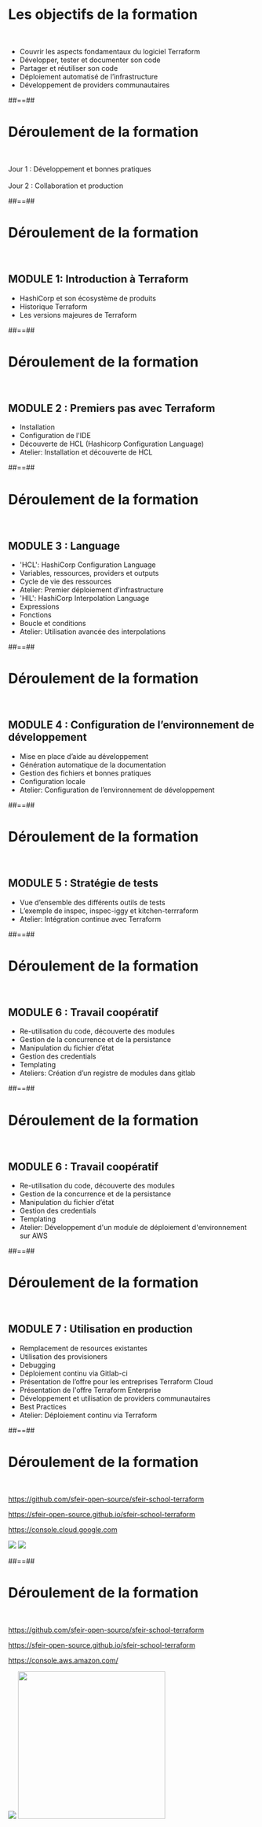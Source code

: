 <!-- .slide:  -->

# Les objectifs de la formation

<br>

- Couvrir les aspects fondamentaux du logiciel Terraform
- Développer, tester et documenter son code
- Partager et réutiliser son code
- Déploiement automatisé de l’infrastructure
- Développement de providers communautaires

##==##

# Déroulement de la formation

<br>

Jour 1 : Développement et bonnes pratiques<br><br>
Jour 2 : Collaboration et production

##==##

# Déroulement de la formation

<br>

## MODULE 1: Introduction à Terraform

- HashiCorp et son écosystème de produits
- Historique Terraform
- Les versions majeures de Terraform

##==##

# Déroulement de la formation

<br>

## MODULE 2 : Premiers pas avec Terraform

- Installation
- Configuration de l'IDE
- Découverte de HCL (Hashicorp Configuration Language)
- Atelier: Installation et découverte de HCL

##==##

# Déroulement de la formation

<br>

## MODULE 3 : Language

- 'HCL': HashiCorp Configuration Language
- Variables, ressources, providers et outputs
- Cycle de vie des ressources
- Atelier: Premier déploiement d’infrastructure
- 'HIL': HashiCorp Interpolation Language
- Expressions
- Fonctions
- Boucle et conditions
- Atelier: Utilisation avancée des interpolations

##==##

# Déroulement de la formation

<br>

## MODULE 4 : Configuration de l’environnement de développement

- Mise en place d’aide au développement
- Génération automatique de la documentation
- Gestion des fichiers et bonnes pratiques
- Configuration locale
- Atelier: Configuration de l’environnement de développement

##==##

# Déroulement de la formation

<br>

## MODULE 5 : Stratégie de tests

- Vue d’ensemble des différents outils de tests
- L’exemple de inspec, inspec-iggy et kitchen-terrraform
- Atelier: Intégration continue avec Terraform

##==##

<!-- .slide: data-type-show="gcp prez" -->

# Déroulement de la formation

<br>

## MODULE 6 : Travail coopératif

- Re-utilisation du code, découverte des modules
- Gestion de la concurrence et de la persistance
- Manipulation du fichier d’état
- Gestion des credentials
- Templating
- Ateliers: Création d’un registre de modules dans gitlab

##==##

<!-- .slide: data-type-show="aws" -->

# Déroulement de la formation

<br>

## MODULE 6 : Travail coopératif

- Re-utilisation du code, découverte des modules
- Gestion de la concurrence et de la persistance
- Manipulation du fichier d’état
- Gestion des credentials
- Templating
- Atelier: Développement d'un module de déploiement d'environnement sur AWS

##==##

# Déroulement de la formation

<br>

## MODULE 7 : Utilisation en production

- Remplacement de resources existantes
- Utilisation des provisioners
- Debugging
- Déploiement continu via Gitlab-ci
- Présentation de l’offre pour les entreprises Terraform Cloud
- Présentation de l'offre Terraform Enterprise
- Développement et utilisation de providers communautaires
- Best Practices
- Atelier: Déploiement continu via Terraform

##==##

<!-- .slide: data-type-show="gcp prez" -->

# Déroulement de la formation

<br>

<https://github.com/sfeir-open-source/sfeir-school-terraform>

<https://sfeir-open-source.github.io/sfeir-school-terraform>

<https://console.cloud.google.com>

<div class="flex-row">
<img class="h-400" src="./assets/images/g418fd663c2_0_70.png">
<img class="h-400" src="./assets/images/g418fd663c2_0_72.png">
</div>

##==##

<!-- .slide: data-type-show="aws" -->

# Déroulement de la formation

<br>

<https://github.com/sfeir-open-source/sfeir-school-terraform>

<https://sfeir-open-source.github.io/sfeir-school-terraform>

<https://console.aws.amazon.com/>

<div class="flex-row">
<img class="h-400" src="./assets/images/g418fd663c2_0_70.png">
<img style="height: 300px" class="h-400" src="./assets/images/aws_logo.png">
</div>

